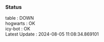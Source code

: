 ### Status


table : DOWN  
hogwarts : OK  
icy-bot : OK  
Latest Update : 2024-08-05 11:08:34.869101
